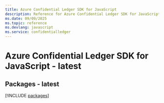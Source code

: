 ```yaml
---
title: Azure Confidential Ledger SDK for JavaScript
description: Reference for Azure Confidential Ledger SDK for JavaScript
ms.date: 09/09/2025
ms.topic: reference
ms.devlang: javascript
ms.service: confidentialledger
---
```

# Azure Confidential Ledger SDK for JavaScript - latest
## Packages - latest
[!INCLUDE [packages](confidential-ledger-index.md)]